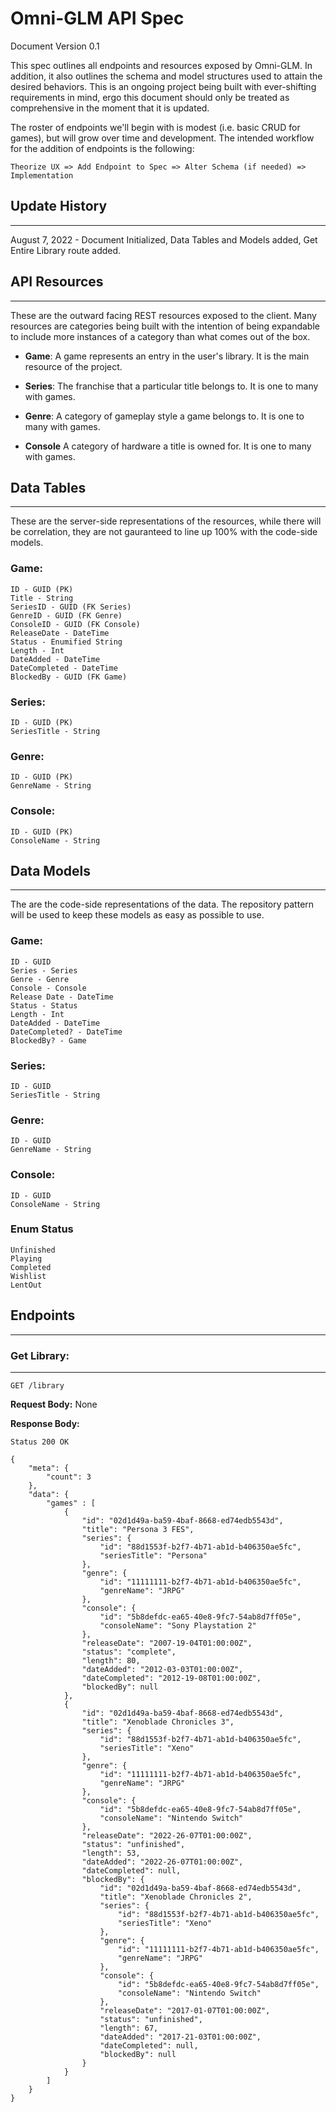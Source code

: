 # Omni-GLM API Spec
Document Version 0.1

This spec outlines all endpoints and resources exposed by Omni-GLM. In addition, it also outlines the schema and model structures used to attain the desired behaviors. This is an ongoing project being built with ever-shifting requirements in mind, ergo this document should only be treated as comprehensive in the moment that it is updated. 

The roster of endpoints we'll begin with is modest (i.e. basic CRUD for games), but will grow over time and development. The intended workflow for the addition of endpoints is the following: 
```
Theorize UX => Add Endpoint to Spec => Alter Schema (if needed) => Implementation
```

## Update History
---
August 7, 2022 - Document Initialized, Data Tables and Models added, Get Entire Library route added. 


## API Resources
---
These are the outward facing REST resources exposed to the client. Many resources are categories being built with the intention of being expandable to include more instances of a category than what comes out of the box.

* **Game**: A game represents an entry in the user's library. It is the main resource of the project. 
  
* **Series**: The franchise that a particular title belongs to. It is one to many with games.

* **Genre**: A category of gameplay style a game belongs to. It is one to many with games.

* **Console** A category of hardware a title is owned for. It is one to many with games.

## Data Tables
---
These are the server-side representations of the resources, while there will be correlation, they are not gauranteed to line up 100% with the code-side models. 

### Game:
```
ID - GUID (PK)
Title - String
SeriesID - GUID (FK Series)
GenreID - GUID (FK Genre)
ConsoleID - GUID (FK Console)
ReleaseDate - DateTime
Status - Enumified String
Length - Int
DateAdded - DateTime
DateCompleted - DateTime
BlockedBy - GUID (FK Game)
```

### Series:
```
ID - GUID (PK)
SeriesTitle - String
```

### Genre:
```
ID - GUID (PK)
GenreName - String
```

### Console:
```
ID - GUID (PK)
ConsoleName - String
```

## Data Models
---
The are the code-side representations of the data. The repository pattern will be used to keep these models as easy as possible to use. 

### Game: 
```
ID - GUID
Series - Series
Genre - Genre
Console - Console
Release Date - DateTime
Status - Status
Length - Int
DateAdded - DateTime
DateCompleted? - DateTime
BlockedBy? - Game
```
### Series:
```
ID - GUID
SeriesTitle - String
```

### Genre:
```
ID - GUID 
GenreName - String
```

### Console:
```
ID - GUID 
ConsoleName - String
```

### Enum Status
```
Unfinished
Playing
Completed
Wishlist
LentOut
```

## Endpoints
---

### Get Library:
---
```
GET /library
```

**Request Body:** None

**Response Body:**
```
Status 200 OK

{
    "meta": {
        "count": 3
    },
    "data": {
        "games" : [
            {
                "id": "02d1d49a-ba59-4baf-8668-ed74edb5543d",
                "title": "Persona 3 FES",
                "series": {
                    "id": "88d1553f-b2f7-4b71-ab1d-b406350ae5fc",
                    "seriesTitle": "Persona"
                },
                "genre": {
                    "id": "11111111-b2f7-4b71-ab1d-b406350ae5fc",
                    "genreName": "JRPG"
                },
                "console": {
                    "id": "5b8defdc-ea65-40e8-9fc7-54ab8d7ff05e",
                    "consoleName": "Sony Playstation 2"
                },
                "releaseDate": "2007-19-04T01:00:00Z",
                "status": "complete",
                "length": 80,
                "dateAdded": "2012-03-03T01:00:00Z",
                "dateCompleted": "2012-19-08T01:00:00Z",
                "blockedBy": null
            },
            {
                "id": "02d1d49a-ba59-4baf-8668-ed74edb5543d",
                "title": "Xenoblade Chronicles 3",
                "series": {
                    "id": "88d1553f-b2f7-4b71-ab1d-b406350ae5fc",
                    "seriesTitle": "Xeno"
                },
                "genre": {
                    "id": "11111111-b2f7-4b71-ab1d-b406350ae5fc",
                    "genreName": "JRPG"
                },
                "console": {
                    "id": "5b8defdc-ea65-40e8-9fc7-54ab8d7ff05e",
                    "consoleName": "Nintendo Switch"
                },
                "releaseDate": "2022-26-07T01:00:00Z",
                "status": "unfinished",
                "length": 53,
                "dateAdded": "2022-26-07T01:00:00Z",
                "dateCompleted": null,
                "blockedBy": {
                    "id": "02d1d49a-ba59-4baf-8668-ed74edb5543d",
                    "title": "Xenoblade Chronicles 2",
                    "series": {
                        "id": "88d1553f-b2f7-4b71-ab1d-b406350ae5fc",
                        "seriesTitle": "Xeno"
                    },
                    "genre": {
                        "id": "11111111-b2f7-4b71-ab1d-b406350ae5fc",
                        "genreName": "JRPG"
                    },
                    "console": {
                        "id": "5b8defdc-ea65-40e8-9fc7-54ab8d7ff05e",
                        "consoleName": "Nintendo Switch"
                    },
                    "releaseDate": "2017-01-07T01:00:00Z",
                    "status": "unfinished",
                    "length": 67,
                    "dateAdded": "2017-21-03T01:00:00Z",
                    "dateCompleted": null,
                    "blockedBy": null
                }
            }
        ]
    }
}
```

